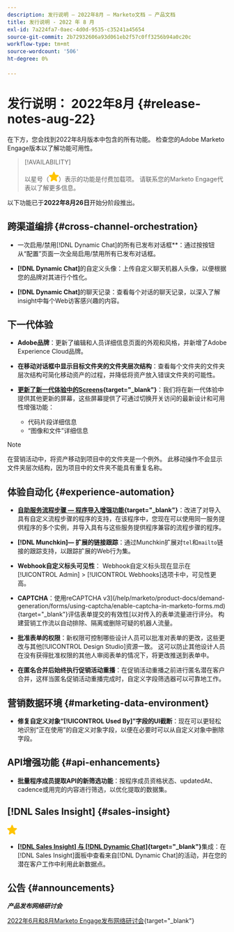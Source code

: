 ```yaml
---
description: 发行说明 — 2022年8月 — Marketo文档 — 产品文档
title: 发行说明 - 2022 年 8 月
exl-id: 7a224fa7-0aec-4d0d-9535-c35241a45654
source-git-commit: 2b72932606a93d061eb2f57c0ff3256b94a0c20c
workflow-type: tm+mt
source-wordcount: '506'
ht-degree: 0%

---
```


# 发行说明： 2022年8月 {#release-notes-aug-22}

在下方，您会找到2022年8月版本中包含的所有功能。 检查您的Adobe Marketo Engage版本以了解功能可用性。

>[!AVAILABILITY]
>
>以星号（![星号](assets/yellow-star.png)）表示的功能是付费加载项。 请联系您的Marketo Engage代表以了解更多信息。

以下功能已于&#x200B;**2022年8月26日**&#x200B;开始分阶段推出。

## 跨渠道编排 {#cross-channel-orchestration}

* 一次启用/禁用[!DNL Dynamic Chat]的所有已发布对话框**：通过按按钮从“配置”页面一次全局启用/禁用所有已发布对话框。

* **[!DNL Dynamic Chat]**&#x200B;的自定义头像：上传自定义聊天机器人头像，以便根据您的品牌对其进行个性化。

* **[!DNL Dynamic Chat]**&#x200B;的聊天记录：查看每个对话的聊天记录，以深入了解insight中每个Web访客感兴趣的内容。

## 下一代体验

* **Adobe品牌**：更新了编辑和人员详细信息页面的外观和风格，并新增了Adobe Experience Cloud品牌。

* **在移动对话框中显示目标文件夹的文件夹层次结构**：查看每个文件夹的文件夹层次结构可简化移动资产的过程，并降低将资产放入错误文件夹的可能性。

* **[更新了新一代体验中的Screens](/help/marketo/product-docs/marketo-engage-modern-ux/toggle-switch.md){target="_blank"}**：我们将在新一代体验中提供其他更新的屏幕，这些屏幕提供了可通过切换开关访问的最新设计和可用性增强功能：

   * 代码片段详细信息
   * “图像和文件”详细信息

>[!NOTE]
>
>在营销活动中，将资产移动到项目中的文件夹是一个例外。 此移动操作不会显示文件夹层次结构，因为项目中的文件夹不能具有重复名称。

## 体验自动化 {#experience-automation}

* **[自助服务流程步骤 — 程序导入增强功能](/help/marketo/product-docs/core-marketo-concepts/smart-campaigns/flow-actions/flow-step-service.md){target="_blank"}**：改进了对导入具有自定义流程步骤的程序的支持，在该程序中，您现在可以使用同一服务提供程序的多个实例，并导入具有与这些服务提供程序兼容的流程步骤的程序。

* **[!DNL Munchkin]— 扩展的链接跟踪**：通过Munchkin扩展对`tel`和`mailto`链接的跟踪支持，以跟踪扩展的Web行为集。

* **Webhook自定义标头可见性**： Webhook自定义标头现在显示在[!UICONTROL Admin] > [!UICONTROL Webhooks]选项卡中，可见性更高。

* **CAPTCHA**：使用reCAPTCHA v3](/help/marketo/product-docs/demand-generation/forms/using-captcha/enable-captcha-in-marketo-forms.md){target="_blank"}评估表单提交的有效性[以对传入的表单流量进行评分。 构建营销工作流以自动排除、隔离或删除可疑的机器人流量。

* **批准表单的权限**：新权限可控制哪些设计人员可以批准对表单的更改，这些更改与其他[!UICONTROL Design Studio]资源一致。 这可以防止其他设计人员在没有获得批准权限的其他人审阅表单的情况下，将更改推送到表单中。

* **在匿名合并后始终执行促销活动重播**：在促销活动重播之前进行匿名潜在客户合并，这样当匿名促销活动重播完成时，自定义字段筛选器可以可靠地工作。

## 营销数据环境 {#marketing-data-environment}

* **修复自定义对象“[!UICONTROL Used By]”字段的UI截断**：现在可以更轻松地识别“正在使用”的自定义对象字段，以便在必要时可以从自定义对象中删除字段。

## API增强功能 {#api-enhancements}

* **批量程序成员提取API的新筛选功能**：按程序成员资格状态、updatedAt、cadence或用完的内容进行筛选，以优化提取的数据集。

## [!DNL Sales Insight] {#sales-insight}

![（星形）](assets/yellow-star.png)

* **[[!DNL Sales Insight] 与 [!DNL Dynamic Chat]](/help/marketo/product-docs/marketo-sales-insight/msi-for-salesforce/features/dynamic-chat-integration.md){target="_blank"}**&#x200B;集成：在[!DNL Sales Insight]面板中查看来自[!DNL Dynamic Chat]的活动，并在您的潜在客户工作中利用此新数据点。

## 公告 {#announcements}

**_产品发布网络研讨会_**

[2022年6月和8月Marketo Engage发布网络研讨会](https://engage.marketo.com/2022_June_August_Release_Webinar_OnDemandPage.html){target="_blank"}
